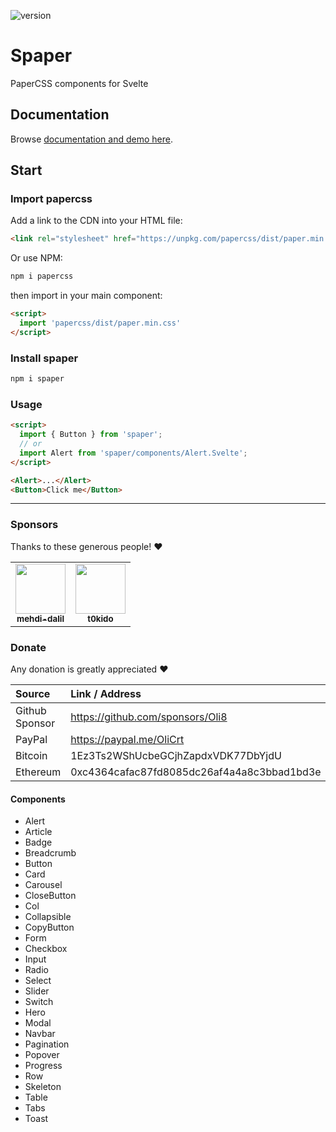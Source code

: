![version](https://img.shields.io/npm/v/spaper)

# Spaper
PaperCSS components for Svelte

## Documentation

Browse [documentation and demo here](https://oli8.github.io/spaper/).

## Start

### Import papercss

Add a link to the CDN into your HTML file:

```html
<link rel="stylesheet" href="https://unpkg.com/papercss/dist/paper.min.css">
```

Or use NPM:

```bash
npm i papercss
```

then import in your main component:
```html
<script>
  import 'papercss/dist/paper.min.css'
</script>
```

### Install spaper

```bash
npm i spaper
```

### Usage

```html
<script>
  import { Button } from 'spaper';
  // or
  import Alert from 'spaper/components/Alert.Svelte';
</script>

<Alert>...</Alert>
<Button>Click me</Button>
```

<hr />

### Sponsors

Thanks to these generous people! :heart:

<table>
  <tr>
    <td align="center">
      <a href="https://github.com/mehdi-dalil">
        <img src="https://avatars.githubusercontent.com/u/65339771?v=4" width="80px;" alt=""/><br />
        <sub><b>mehdi-dalil</b></sub>
      </a>
    </td>
    <td align="center">
      <a href="https://github.com/t0kido">
        <img src="https://avatars.githubusercontent.com/u/12486500?v=4" width="80px;" alt=""/><br />
        <sub><b>t0kido</b></sub>
      </a>
    </td>
  </tr>
</table>


### Donate

Any donation is greatly appreciated :heart:

| Source          | Link / Address                             |
| :-------------- | :------------------------------------------|
| Github Sponsor  | https://github.com/sponsors/Oli8           |
| PayPal          | https://paypal.me/OliCrt                   |
| Bitcoin         | 1Ez3Ts2WShUcbeGCjhZapdxVDK77DbYjdU         |
| Ethereum        | 0xc4364cafac87fd8085dc26af4a4a8c3bbad1bd3e |

#### Components

- Alert
- Article
- Badge
- Breadcrumb
- Button
- Card
- Carousel
- CloseButton
- Col
- Collapsible
- CopyButton
- Form
- Checkbox
- Input
- Radio
- Select
- Slider
- Switch
- Hero
- Modal
- Navbar
- Pagination
- Popover
- Progress
- Row
- Skeleton
- Table
- Tabs
- Toast
